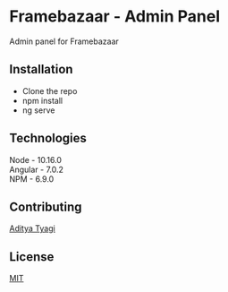 # Framebazaar - Admin Panel

Admin panel for Framebazaar

## Installation

- Clone the repo
- npm install
- ng serve

## Technologies

Node - 10.16.0  
Angular - 7.0.2  
NPM - 6.9.0

## Contributing

[Aditya Tyagi](aditya.tyagi@engineerbabu.in)

## License

[MIT](https://choosealicense.com/licenses/mit/)
